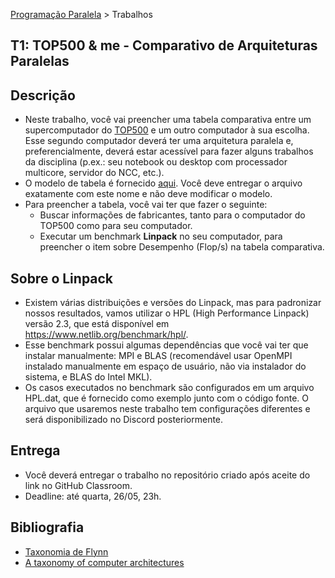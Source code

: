 [Programação Paralela](https://github.com/AndreaInfUFSM/elc139-2021a) > Trabalhos

T1: TOP500 & me - Comparativo de Arquiteturas Paralelas
-------------------------------------------------------

## Descrição
- Neste trabalho, você vai preencher uma tabela comparativa entre um supercomputador do [TOP500](http://top500.org) e um outro computador à sua escolha. Esse segundo computador deverá ter uma arquitetura paralela e, preferencialmente, deverá estar acessível para fazer alguns trabalhos da disciplina (p.ex.: seu notebook ou desktop com processador multicore, servidor do NCC, etc.).
- O modelo de tabela é fornecido [aqui](Entrega.md). Você deve entregar o arquivo exatamente com este nome e não deve modificar o modelo.
- Para preencher a tabela, você vai ter que fazer o seguinte:
  - Buscar informações de fabricantes, tanto para o computador do TOP500 como para seu computador.
  - Executar um benchmark **Linpack** no seu computador, para preencher o item sobre Desempenho (Flop/s) na tabela comparativa.

## Sobre o Linpack

- Existem várias distribuições e versões do Linpack, mas para padronizar nossos resultados, vamos utilizar o HPL (High Performance Linpack) versão 2.3, que está disponível em https://www.netlib.org/benchmark/hpl/. 
- Esse benchmark possui algumas dependências que você vai ter que instalar manualmente: MPI e BLAS (recomendável usar OpenMPI instalado manualmente em espaço de usuário, não via instalador do sistema, e BLAS do Intel MKL). 
- Os casos executados no benchmark são configurados em um arquivo HPL.dat, que é fornecido como exemplo junto com o código fonte. O arquivo que usaremos neste trabalho tem configurações diferentes e será disponibilizado no Discord posteriormente.


## Entrega
- Você deverá entregar o trabalho no repositório criado após aceite do link no GitHub Classroom.
- Deadline: até quarta, 26/05, 23h.

## Bibliografia
- [Taxonomia de Flynn](https://en.wikipedia.org/wiki/Flynn%27s_taxonomy)
- [A taxonomy of computer architectures](http://www-5.unipv.it/mferretti/cdol/aca/Charts/08-multicomputers-MF%20part%20II.pdf)
